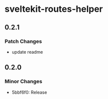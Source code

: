 # sveltekit-routes-helper

## 0.2.1

### Patch Changes

- update readme

## 0.2.0

### Minor Changes

- 5bbf6f0: Release
